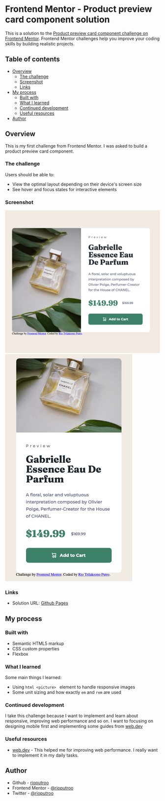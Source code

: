 # Frontend Mentor - Product preview card component solution

This is a solution to the [Product preview card component challenge on Frontend Mentor](https://www.frontendmentor.io/challenges/product-preview-card-component-GO7UmttRfa). Frontend Mentor challenges help you improve your coding skills by building realistic projects. 

## Table of contents

- [Overview](#overview)
  - [The challenge](#the-challenge)
  - [Screenshot](#screenshot)
  - [Links](#links)
- [My process](#my-process)
  - [Built with](#built-with)
  - [What I learned](#what-i-learned)
  - [Continued development](#continued-development)
  - [Useful resources](#useful-resources)
- [Author](#author)

## Overview
This is my first challenge from Frontend Mentor. I was asked to build a product preview card component.

### The challenge

Users should be able to:

- View the optimal layout depending on their device's screen size
- See hover and focus states for interactive elements

### Screenshot

![Desktop Version](./screenshot/screenshot-desktop.png)
![Mobile Version](./screenshot/screenshot-mobile.png)

### Links

- Solution URL: [Github Pages](https://rioputroo.github.io/fmentor-product-preview-card/)
## My process
### Built with

- Semantic HTML5 markup
- CSS custom properties
- Flexbox

### What I learned

Some main things I learned:
- Using ```html <picture> ``` element to handle responsive images
- Some unit sizing and how exactly ``em`` and ``rem`` are used

### Continued development

I take this challenge because I want to implement and learn about responsive, improving web performance and so on. I want to focusing on designing mobile first and implementing some guides from [web.dev](https://web.dev/learn/)

### Useful resources

- [web.dev](https://web.dev/learn/) - This helped me for improving web performance. I really want to implement it in my daily tasks.

## Author

- Github - [rioputroo](https://github.com/rioputroo)
- Frontend Mentor - [@rioputroo](https://www.frontendmentor.io/profile/rioputroo)
- Twitter - [@rioputroo](https://www.twitter.com/rioputroo)